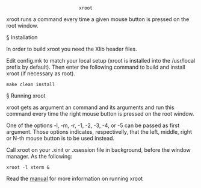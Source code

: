                                xroot

xroot runs a command every time a given mouse button is pressed on
the root window.

§ Installation

In order to build xroot you need the Xlib header files.

Edit config.mk to match your local setup (xroot is installed into
the /usr/local prefix by default).  Then enter the following command to
build and install xroot (if necessary as root).

	make clean install

§ Running xroot

xroot gets as argument an command and its arguments and run this
command every time the right mouse button is pressed on the root window.

One of the options -l, -m, -r, -1, -2, -3, -4, or -5 can be  passed as
first argument.  Those options indicates, respectivelly, that the left,
middle, right or N-th mouse button is to be used instead.

Call xroot on your .xinit or .xsession file in background, before
the window manager.  As the following:

	xroot -l xterm &

Read the [manual](https://github.com/the-repo-club/xroot/wiki) for more information on running xroot

